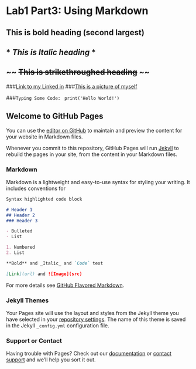 # Lab1 Part3: Using Markdown

## **This is bold heading (second largest)**
## * *This is Italic heading* *
## ~~ ~~This is strikethroughed heading~~ ~~



###[Link to my Linked in](https://www.linkedin.com/in/kaiyuan-wang-07b9831a4/)
###[This is a picture of myself](232C92F1-0A6F-4F7A-94F6-1396E02676E9.jpeg)



###`Typing Some Code: `
`print('Hello World!')`

## Welcome to GitHub Pages

You can use the [editor on GitHub](https://github.com/kylewang1999/kylewang1999.github.io/edit/main/index.md) to maintain and preview the content for your website in Markdown files.

Whenever you commit to this repository, GitHub Pages will run [Jekyll](https://jekyllrb.com/) to rebuild the pages in your site, from the content in your Markdown files.

### Markdown

Markdown is a lightweight and easy-to-use syntax for styling your writing. It includes conventions for

```markdown
Syntax highlighted code block

# Header 1
## Header 2
### Header 3

- Bulleted
- List

1. Numbered
2. List

**Bold** and _Italic_ and `Code` text

[Link](url) and ![Image](src)
```

For more details see [GitHub Flavored Markdown](https://guides.github.com/features/mastering-markdown/).

### Jekyll Themes

Your Pages site will use the layout and styles from the Jekyll theme you have selected in your [repository settings](https://github.com/kylewang1999/kylewang1999.github.io/settings). The name of this theme is saved in the Jekyll `_config.yml` configuration file.

### Support or Contact

Having trouble with Pages? Check out our [documentation](https://docs.github.com/categories/github-pages-basics/) or [contact support](https://github.com/contact) and we’ll help you sort it out.
